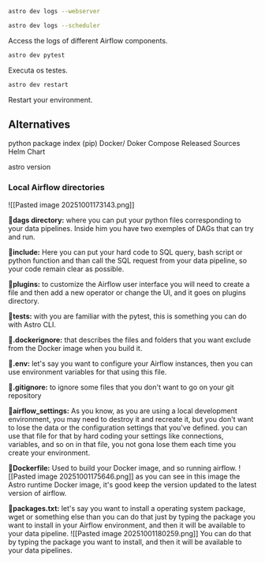  ```bash
 astro dev logs --webserver
 
 astro dev logs --scheduler 
 ```
Access the logs of different Airflow components.

```bash
astro dev pytest
```
 Executa os testes.

```bash
astro dev restart 
```
Restart your environment.

## Alternatives 

python package index (pip)
Docker/ Doker Compose
Released Sources
Helm Chart
 
astro version 


### Local Airflow directories

![[Pasted image 20251001173143.png]]

📁**dags directory:** where you can put your python files corresponding to your data pipelines. Inside him you have two exemples of DAGs that can try and run.

📁**include:** Here you can put your hard code to SQL query, bash script or python function and than call the SQL request from your data pipeline, so your code remain clear as possible.

📁**plugins:** to customize the Airflow user interface you will need to create a file and then add a new operator or change the UI, and it goes on plugins directory.

📁**tests:** with you are familiar with the pytest, this is something you can do with Astro CLI.

📁**.dockerignore:** that describes the files and folders that you want exclude from the Docker image when you build it. 

📁**.env:** let's say you want to configure your Airflow instances, then you can use environment variables for that using this file.

📁**.gitignore:** to ignore some files that you don't want to go on your git repository 

📁**airflow_settings:** As you know, as you are using a local development environment, you may need to destroy it and recreate it, but you don't want to lose the data or the configuration settings that you've defined. you can use that file for that by hard coding your settings like connections, variables, and so on in that file, you not gona lose them each time you create your environment.

📁**Dockerfile:** Used to build your Docker image, and so running airflow.
![[Pasted image 20251001175646.png]]
as you can see in this image  the Astro runtime Docker image, it's good keep the version updated to the latest version of airflow.

📁**packages.txt:** let's say you want to install a operating system package, wget or something else than you can do that just by typing the package you want to install in your Airflow environment, and then it will be available to your data pipeline. 
![[Pasted image 20251001180259.png]]
You can do that by typing the package you want to install, and then it will be available to your data pipelines. 